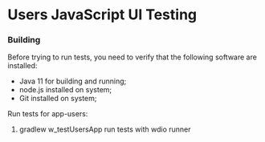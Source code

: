 Users JavaScript UI Testing
===

### Building

Before trying to run tests, you need to verify that the following software are installed:

* Java 11 for building and running;
* node.js installed on system;
* Git installed on system;

Run tests for app-users:

1. gradlew w_testUsersApp run tests with wdio runner


